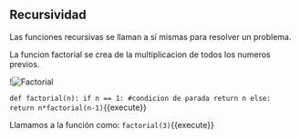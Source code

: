 ## Recursividad

Las funciones recursivas se llaman a sí mismas para resolver un problema.

La funcion factorial se crea de la multiplicacion de todos los numeros previos.

!![Factorial](https://wikimedia.org/api/rest_v1/media/math/render/svg/d3f9070191e1fbdfffcb7174059ea8aa64cf2588)


`def factorial(n):
    if n == 1: #condicion de parada
        return n
    else: 
        return n*factorial(n-1)`{{execute}}
  
Llamamos a la función como:
`factorial(3)`{{execute}}

